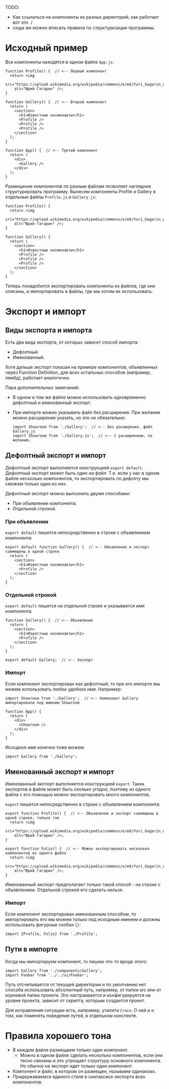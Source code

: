 TODO:

* Как ссылаться на компоненты из разных директорий, как работает вот это ./
* сюда же можно вписать правила по структуризации программы.

# Исходный пример

Все компоненты находятся в одном файле `App.js`:

```react
function Profile() {  // <-- Первый компонент
  return <img 
    src="https://upload.wikimedia.org/wikipedia/commons/e/e6/Yuri_Gagarin_with_awards.jpg" 
    alt="Юрий Гагарин" />;
}

function Gallery() {  // <-- Второй компонент
  return (
    <section>
      <h1>Известные космонавты</h1>
      <Profile />
      <Profile />
      <Profile />
    </section>
  );
}

function App() {  // <-- Третий компонент
  return (
    <div>
      <Gallery />
    </div>
  );
}
```

Размещение компонентов по разным файлам позволяет нагляднее структурировать программу. Вынесем компоненты Profile и Gallery в отдельные файлы `Profile.js` и `Gallery.js`:

```react
function Profile() {
  return <img 
    src="https://upload.wikimedia.org/wikipedia/commons/e/e6/Yuri_Gagarin_with_awards.jpg" 
    alt="Юрий Гагарин" />;
}
```

```react
function Gallery() {
  return (
    <section>
      <h1>Известные космонавты</h1>
      <Profile />
      <Profile />
      <Profile />
    </section>
  );
}
```

Теперь понадобится экспортировать компоненты из файлов, где они описаны, и импортировать в файлы, где мы хотим их использовать.

# Экспорт и импорт

## Виды экспорта и импорта

Есть два вида экспорта, от которых зависит способ импорта:

* Дефолтный.
* Именованный.

Хотя дальше экспорт показан на примере компонентов, объявленных через Function Definition, для всех остальных способов (например, лямбд), работает аналогично.

Пара дополнительных замечаний:

* В одном и том же файле можно использовать одновременно дефолтный и именованный экспорт.

* При импорте можно указывать файл без расширения. При желании можно расширение указать, но это не обязательно:

  ```react
  import Showroom from './Gallery';  // <-- Без расширения, файл Gallery.js
  import Showroom from './Gallery.js';  // <-- С расширением, по желанию.
  ```

## Дефолтный экспорт и импорт

Дефолтный экспорт выполняется конструкцией `export default`. Дефолтный экспорт может быть *один на файл*. Т.е. если у нас в одном файле несколько компонентов, то экспортировать по дефолту мы сможем только один из них.

Дефолтный экспорт можно выполнить двумя способами:

* При объявлении компонента.
* Отдельной строкой.

### При объявлении

`export default` пишется непосредственно в строке с объявлением компонента:

```react
export default function Gallery() {  // <-- Объявление и экспорт совмещены в одной строке
  return (
    <section>
      <h1>Известные космонавты</h1>
      <Profile />
    </section>
  );
}
```

### Отдельной строкой

`export default` пишется на отдельной строке и указывается имя компонента:

```react
function Gallery() {  // <-- Объявление
  return (
    <section>
      <h1>Известные космонавты</h1>
      <Profile />
    </section>
  );
}

export default Gallery;  // <-- Экспорт
```

### Импорт

Если компонент экспортирован как дефолтный, то при его импорте мы можем использовать *любое удобное имя*. Например:

```react
import Showroom from './Gallery';  // <-- Компонент Gallery импортировали под именем Showroom

function App() {
  return (
    <div>
      <Showroom />
    </div>
  );
}
```

Исходное имя конечно тоже можем:

```react
import Gallery from './Gallery';
```

## Именованный экспорт и импорт

Именованный экспорт выполняется конструкцией `export`. Таких экспортов в файле может быть сколько угодно, поэтому из одного файла с его помощью можно экспортировать много компонентов.

`export` пишется непосредственно в строке с объявлением компонента:

```react
export function Profile() {  // <-- Объявление и экспорт совмещены в одной строке, только так
  return <img 
    src="https://upload.wikimedia.org/wikipedia/commons/e/e6/Yuri_Gagarin_with_awards.jpg" 
    alt="Юрий Гагарин" />;
}

export function Folio() {  // <-- Можно экспортировать несколько компонентов из одного файла
  return <img 
    src="https://upload.wikimedia.org/wikipedia/commons/e/e6/Yuri_Gagarin_with_awards.jpg" 
    alt="Юрий Гагарин" />;
}
```

Именованный экспорт предполагает только такой способ - на строке с объявлением. Отдельной строкой его сделать нельзя.

### Импорт

Если компонент экспортирован именованным способом, то импортировать его мы можем только под исходным именем и должны использовать фигурные скобки `{}`:

```react
import {Profile, Folio} from './Profile';
```

## Пути в импорте

Когда мы импортируем компонент, то пишем что-то вроде этого:

```react
import Gallery from './components/Gallery';
import Foobar from '../../ui/Foobar';
```

Путь отсчитывается от текущей директории и по умолчанию нет способа использовать абсолютный путь, например, от папки src или от корневой папки проекта. Это настраивается и конфигурируется на уровне проекта, зависит от скрипта, которым создается проект.

Для исправления ситуации есть, например, утилита `Craco`. О ней и о том, как поменять поведение путей, в отдельном конспекте.

# Правила хорошего тона

* В каждом файле размещаем только один компонент.
  * Можно в одном файле сделать несколько компонентов, если они тесно связаны и это упрощает структуру основного компонента. Но обычно на экспорт идет только один компонент.
* Компонент и файл, в котором он размещен, называем одинаково.
* Придерживаемся единого стиля в синтаксисе экспорта всех компонентов.
